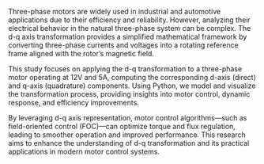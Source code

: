 Three-phase motors are widely used in industrial and automotive applications due to their efficiency and reliability. However, analyzing their electrical behavior in the natural three-phase system can be complex. The d-q axis transformation provides a simplified mathematical framework by converting three-phase currents and voltages into a rotating reference frame aligned with the rotor’s magnetic field.

This study focuses on applying the d-q transformation to a three-phase motor operating at 12V and 5A, computing the corresponding d-axis (direct) and q-axis (quadrature) components. Using Python, we model and visualize the transformation process, providing insights into motor control, dynamic response, and efficiency improvements.

By leveraging d-q axis representation, motor control algorithms—such as field-oriented control (FOC)—can optimize torque and flux regulation, leading to smoother operation and improved performance. This research aims to enhance the understanding of d-q transformation and its practical applications in modern motor control systems.
